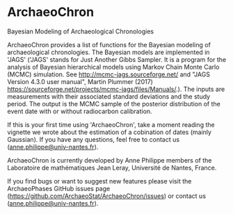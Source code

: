 # ArchaeoChron
Bayesian Modeling of Archaeological Chronologies

ArchaeoChron provides a list of functions for the Bayesian modeling of archaeological chronologies. The Bayesian models are implemented in 'JAGS' ('JAGS' stands for Just Another Gibbs Sampler. It is a program for the analysis of Bayesian hierarchical models using Markov Chain Monte Carlo (MCMC) simulation. See <http://mcmc-jags.sourceforge.net/> and "JAGS Version 4.3.0 user manual", Martin Plummer (2017) <https://sourceforge.net/projects/mcmc-jags/files/Manuals/>.). The inputs are measurements with their associated standard deviations and the study period. The output is the MCMC sample of the posterior distribution of the event date with or without radiocarbon calibration. 


If this is your first time using 'ArchaeoChron', take a moment reading the vignette we wrote about the estimation of a cobination of dates (mainly Gaussian). If you have any questions, feel free to contact us (anne.philippe@univ-nantes.fr).


ArchaeoChron is currently developed by Anne Philippe  members of the Laboratoire de mathématiques Jean Leray, Université de Nantes, France.


If you find bugs or want to suggest new features please visit the ArchaeoPhases GitHub issues page (https://github.com/ArchaeoStat/ArchaeoChron/issues) or contact us (anne.philippe@univ-nantes.fr).
